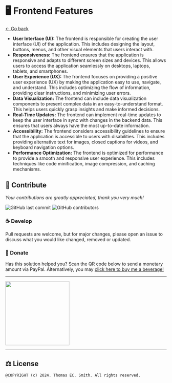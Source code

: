 # 🖥️ Frontend Features

[<- Go back](https://github.com/tec-smith/assignment-ai-search)

- **User Interface (UI):** The frontend is responsible for creating the user interface (UI) of the application. This includes designing the layout, buttons, menus, and other visual elements that users interact with.
- **Responsiveness:** The frontend ensures that the application is responsive and adapts to different screen sizes and devices. This allows users to access the application seamlessly on desktops, laptops, tablets, and smartphones.
- **User Experience (UX):** The frontend focuses on providing a positive user experience (UX) by making the application easy to use, navigate, and understand. This includes optimizing the flow of information, providing clear instructions, and minimizing user errors.
- **Data Visualization:** The frontend can include data visualization components to present complex data in an easy-to-understand format. This helps users quickly grasp insights and make informed decisions.
- **Real-Time Updates:** The frontend can implement real-time updates to keep the user interface in sync with changes in the backend data. This ensures that users always have the most up-to-date information.
- **Accessibility:** The frontend considers accessibility guidelines to ensure that the application is accessible to users with disabilities. This includes providing alternative text for images, closed captions for videos, and keyboard navigation options.
- **Performance Optimization:** The frontend is optimized for performance to provide a smooth and responsive user experience. This includes techniques like code minification, image compression, and caching mechanisms.

## 🎁 Contribute

*Your contributions are greatly appreciated, thank you very much!*

![GitHub last commit](https://img.shields.io/github/last-commit/tec-smith/assignment-ai-search?style=flat-square) ![GitHub contributors](https://img.shields.io/github/contributors/tec-smith/assignment-ai-search?style=flat-square)

### ☕ Develop

Pull requests are welcome, but for major changes, please open an issue to discuss what you would like changed, removed or updated.

### 🙏 Donate

Has this solution helped you? Scan the QR code below to send a monetary amount via PayPal.
Alternatively, you may [click here to buy me a beverage!](https://www.buymeacoffee.com/tecsmith)

---

<img src="https://tecsmith.info/assets/images/tip_qrc.webp" width="200" height="200" />

---
## ⚖️ License 
    @COPYRIGHT (c) 2024. Thomas EC. Smith. All rights reserved.
